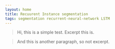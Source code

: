 ```yaml
---
layout: home
title: Recuurent Instance segmentation
tags: segmentation recurrent-neural-network LSTM
---
```


> Hi, this is a simple test. Excerpt this is.

> And this is another paragraph, so not excerpt.